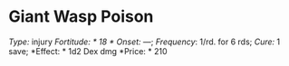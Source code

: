 ﻿---
name: Giant Wasp Poison
type: injury
fortitude: 18
onset: —
frequency: 1/rd. for 6 rds
effect:
  "1d2 Dex dmg"
cure: 1 save
price: 210
---

# Giant Wasp Poison
 *Type:* injury
*Fortitude: * 18 * Onset:* —;  *Frequency*: 1/rd. for 6 rds;  *Cure:* 1 save; 
*Effect: * 1d2 Dex dmg
*Price: * 210